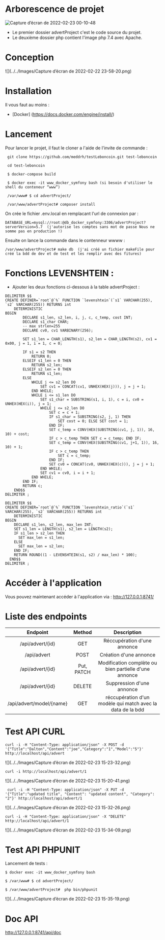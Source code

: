 # Arborescence de projet
![Capture d’écran de 2022-02-23 00-10-48](https://user-images.githubusercontent.com/18338944/155235543-d72b6bc7-e89c-4ac6-8a89-30dc44ebc35c.png)

- Le premier dossier advertProject c'est le code source du projet.
- Le deuxième dossier php contient l'image php 7.4 avec Apache.


# Conception

![](../../Images/Capture d’écran de 2022-02-22 23-58-20.png)

# Installation

Il vous faut au moins :
- [Docker] (https://docs.docker.com/engine/install/)

# Lancement

Pour lancer le projet, il faut le cloner a l'aide de l'invite de commande :
```
 git clone https://github.com/meddrh/testLeboncoin.git test-leboncoin 
 
 cd test-leboncoin
 
 $ docker-compose build
 
 $ docker exec -it www_docker_symfony bash (si besoin d'utiliser le shell du conteneur “www”)
 
 /var/www# $ cd advertProject/
 
 /var/www/advertProject# composer install

```
On crée le fichier .env.local en remplacant l'url de connexion par :
```
DATABASE_URL=mysql://root:@db_docker_symfony:3306/advertProject?serverVersion=5.7  (j'autorise les comptes sans mot de passe Nous ne somme pas en production !)
```
Ensuite on lance la commande dans le contenneur wwww :
```
/var/www/advertProject# make db  (j'ai créé un fichier makeFile pour créé la bdd de dev et de test et les remplir avec des fitures)
```

# Fonctions LEVENSHTEIN :

- Ajouter les deux fonctions ci-dessous à la table advertProject :

```
DELIMITER $$
CREATE DEFINER=`root`@`%` FUNCTION `levenshtein`(`s1` VARCHAR(255), `s2` VARCHAR(255)) RETURNS int
    DETERMINISTIC
BEGIN
        DECLARE s1_len, s2_len, i, j, c, c_temp, cost INT;
        DECLARE s1_char CHAR;
        -- max strlen=255
        DECLARE cv0, cv1 VARBINARY(256);

        SET s1_len = CHAR_LENGTH(s1), s2_len = CHAR_LENGTH(s2), cv1 = 0x00, j = 1, i = 1, c = 0;

        IF s1 = s2 THEN
            RETURN 0;
        ELSEIF s1_len = 0 THEN
            RETURN s2_len;
        ELSEIF s2_len = 0 THEN
            RETURN s1_len;
        ELSE
            WHILE j <= s2_len DO
                SET cv1 = CONCAT(cv1, UNHEX(HEX(j))), j = j + 1;
            END WHILE;
            WHILE i <= s1_len DO
                SET s1_char = SUBSTRING(s1, i, 1), c = i, cv0 = UNHEX(HEX(i)), j = 1;
                WHILE j <= s2_len DO
                    SET c = c + 1;
                    IF s1_char = SUBSTRING(s2, j, 1) THEN
                        SET cost = 0; ELSE SET cost = 1;
                    END IF;
                    SET c_temp = CONV(HEX(SUBSTRING(cv1, j, 1)), 16, 10) + cost;
                    IF c > c_temp THEN SET c = c_temp; END IF;
                    SET c_temp = CONV(HEX(SUBSTRING(cv1, j+1, 1)), 16, 10) + 1;
                    IF c > c_temp THEN
                        SET c = c_temp;
                    END IF;
                    SET cv0 = CONCAT(cv0, UNHEX(HEX(c))), j = j + 1;
                END WHILE;
                SET cv1 = cv0, i = i + 1;
            END WHILE;
        END IF;
        RETURN c;
    END$$
DELIMITER ;

DELIMITER $$
CREATE DEFINER=`root`@`%` FUNCTION `levenshtein_ratio`(`s1` VARCHAR(255), `s2` VARCHAR(255)) RETURNS int
    DETERMINISTIC
BEGIN
    DECLARE s1_len, s2_len, max_len INT;
    SET s1_len = LENGTH(s1), s2_len = LENGTH(s2);
    IF s1_len > s2_len THEN 
      SET max_len = s1_len; 
    ELSE 
      SET max_len = s2_len; 
    END IF;
    RETURN ROUND((1 - LEVENSHTEIN(s1, s2) / max_len) * 100);
  END$$
DELIMITER ;
```

# Accéder à l'application

Vous pouvez maintenant accéder à l'application via : http://127.0.0.1:8741/

# Liste des endpoints


|         Endpoint         |   Method   |                        Description                         |
|:------------------------:|:----------:|:----------------------------------------------------------:|
|     /api/advert/{id}     |    GET     |                Réccupération d'une annonce                 |
|       /api/advert        |    POST    |                   Création d'une annonce                   |
|     /api/advert/{id}     | Put, PATCH |   Modification complète ou bien partielle d'une annonce    |
|     /api/advert/{id}     |   DELETE   |                 Suppression d'une annonce                  |
| /api/advert/model/{name} |    GET     | réccupération d'un modèle qui match avec la data de la bdd |

# Test API CURL

```
curl -i -H "Content-Type: application/json" -X POST -d '{"Title":"Dalton","Content":"joe","Category":"1","Model":"5"}' http://localhost/api/advert      
```
![](../../Images/Capture d’écran de 2022-02-23 15-23-32.png)
```
curl -i http://localhost/api/advert/1

```
![](../../Images/Capture d’écran de 2022-02-23 15-20-41.png)

```
 curl -i -H "Content-Type: application/json" -X PUT -d '{"Title":"updated title", "Content": "updated content", "Category": "2"}' http://localhost/api/advert/1
```
![](../../Images/Capture d’écran de 2022-02-23 15-32-26.png)
```
curl -i -H "Content-Type: application/json" -X "DELETE" http://localhost/api/advert/1
```
![](../../Images/Capture d’écran de 2022-02-23 15-34-09.png)
# Test API PHPUNIT

Lancement de tests :
```
$ docker exec -it www_docker_symfony bash
```
```
$ /var/www# $ cd advertProject/
```
```
$ /var/www/advertProject#  php bin/phpunit
```
![](../../Images/Capture d’écran de 2022-02-23 15-35-19.png)

# Doc API

http://127.0.0.1:8741/api/doc
